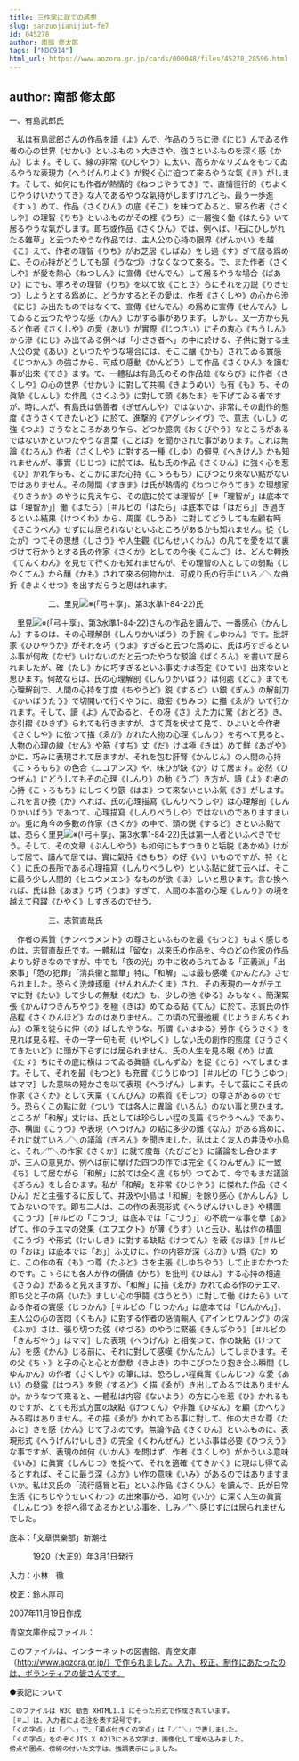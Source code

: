 ```yaml
---
title: 三作家に就ての感想
slug: sanzuojianijiut-fe7
id: 045278
author: 南部 修太郎
tags: ["NDC914"]
html_url: https://www.aozora.gr.jp/cards/000048/files/45278_28596.html
---
```


## author: 南部 修太郎

一、有島武郎氏



　私は有島武郎さんの作品を讀《よ》んで、作品のうちに滲《にじ》んでゐる作者の心の世界《せかい》といふものゝ大きさや、強さといふものを深く感《かん》じます。そして、線の非常《ひじやう》に太い、高らかなリズムをもつてゐるやうな表現力《へうげんりよく》が鋭く心に迫つて來るやうな氣《き》がします。そして、如何にも作者が熱情的《ねつじやうてき》で、直情徑行的《ちよくじやうけいかうてき》な人であるやうな氣持がしますけれども、最う一歩進《すゝ》めて、作品《さくひん》の底《そこ》を味つてゐると、寧ろ作者《さくしや》の理智《りち》といふものがその裡《うち》に一層強く働《はたら》いて居るやうな氣がします。即ち或作品《さくひん》では、例へば、「石にひしがれたる雜草」と云つたやうな作品では、主人公の心持の限界《げんかい》を越《こ》えて、作者の理智《りち》がお芝居《しばゐ》をし過《す》ぎて居る爲めに、その心持がどうしても頷《うなづ》けなくなつて來る。で、また作者《さくしや》が愛を熱心《ねつしん》に宣傳《せんでん》して居るやうな場合《ばあひ》にでも、寧ろその理智《りち》を以て故《ことさ》らにそれを力説《りきせつ》しようとする爲めに、どうかするとその愛は、作者《さくしや》の心から滲《にじ》み出たものではなくて、宣傳《せんでん》の爲めに宣傳《せんでん》してゐると云つたやうな感《かん》じがする事があります。しかし、又一方から見ると作者《さくしや》の愛《あい》が實際《じつさい》にその衷心《ちうしん》から滲《にじ》み出てゐる例へば「小さき者へ」の中に於ける、子供に對する主人公の愛《あい》といつたやうな場合には、そこに釀《かも》されてゐる實感《じつかん》の強さから、可成り感動《かんどう》して作品《さくひん》を讀む事が出來《でき》ます。で、一體私は有島氏のその作品竝《ならび》に作者《さくしや》の心の世界《せかい》に對して共鳴《きようめい》も有《も》ち、その眞摯《しんし》な作風《さくふう》に對して頭《あたま》を下げてゐる者ですが、時に人が、有島氏は僞善者《ぎぜんしや》ではないか、非常にその創作的態度《さうさくてきたいど》に於て、進撃的《アグレシイヴ》で、意志《いし》の強《つよ》さうなところがあり乍ら、どつか臆病《おくびやう》なところがあるではないかといつたやうな言葉《ことば》を聞かされた事があります。これは無論《むろん》作者《さくしや》に對する一種《しゆ》の僻見《へきけん》かも知れませんが、事實《じじつ》に於ては、私も氏の作品《さくひん》に強く心を惹《ひ》かれ乍らも、どこかにまだ心持《こゝろもち》にぴつたり來ない點がないではありません。その隙間《すきま》は氏が熱情的《ねつじやうてき》な理想家《りさうか》のやうに見え乍ら、その底に於ては理智が［＃「理智が」は底本では「理智か」］働《はたら》［＃ルビの「はたら」は底本では「はだら」］き過ぎるといふ結果《けつくわ》から、周圍《しうゐ》に對してどうしても左顧右眄《さこうべん》せずには居られないといふところがあるかも知れません。從《したが》つてその思想《しさう》や人生觀《じんせいくわん》の凡てを愛を以て裏づけて行かうとする氏の作家《さくか》としての今後《こんご》は、どんな轉換《てんくわん》を見せて行くかも知れませんが、その理智の人としての弱點《じやくてん》から釀《かも》されて來る何物かは、可成り氏の行手にいろ／＼な曲折《きよくせつ》を出すだらうと思はれます。



　　　　　二、里見![※(「弓＋享」、第3水準1-84-22)](https://www.aozora.gr.jp/cards/000048/files/../../../gaiji/1-84/1-84-22.png)氏



　里見![※(「弓＋享」、第3水準1-84-22)](https://www.aozora.gr.jp/cards/000048/files/../../../gaiji/1-84/1-84-22.png)さんの作品を讀んで、一番感心《かんしん》するのは、その心理解剖《しんりかいばう》の手腕《しゆわん》です。批評家《ひひやうか》がそれを巧《うま》すぎると云つた爲めに、氏は巧すぎるといふ事が何故《なぜ》いけないのだと云つたやうな駁論《ばくろん》を書いて居られましたが、確《たし》かに巧すぎるといふ事丈けは否定《ひてい》出來ないと思ひます。何故ならば、氏の心理解剖《しんりかいばう》は何處《どこ》までも心理解剖で、人間の心持を丁度《ちやうど》鋭《するど》い銀《ぎん》の解剖刀《かいばうたう》で切開いて行くやうに、緻密《ちみつ》に描《ゑが》いて行かれます。そして、讀《よ》んでゐると、その冴《さ》えた力に驚《おどろ》き、亦引摺《ひきず》られても行きますが、さて頁を伏せて見て、ひよいと今作者《さくしや》に依つて描《ゑが》かれた人物の心理《しんり》を考へて見ると、人物の心理の線《せん》や筋《すぢ》丈《だ》けは極《きは》めて鮮《あざや》かに、巧みに表現されて居ますが、それを包む肝腎《かんじん》の人間の心持《こゝろもち》の色合《ニユアンス》や、味ひが缺《か》けて居ます。必然《ひつぜん》にどうしてもその心理《しんり》の動《うご》き方が、讀《よ》む者の心持《こゝろもち》にしつくり篏《はま》つて來ないといふ氣《き》がします。これを言ひ換《か》へれば、氏の心理描寫《しんりべうしや》は心理解剖《しんりかいばう》であつて、心理描寫《しんりべうしや》ではないのでありますまいか。兎に角今の多數の作家《さくか》の中で、頭の鋭《するど》さといふ點では、恐らく里見![※(「弓＋享」、第3水準1-84-22)](https://www.aozora.gr.jp/cards/000048/files/../../../gaiji/1-84/1-84-22.png)氏は第一人者といふべきでせう。そして、その文章《ぶんしやう》も如何にもすつきりと垢脱《あかぬ》けがして居て、讀んで居ては、實に氣持《きもち》の好《い》いものですが、特《とく》に氏の長所である心理描寫《しんりべうしや》といふ點に就て云へば、そこに最う少し人間的《ヒユウメエン》なものが欲《ほ》しいと思ひます。言ひ換へれば、氏は餘《あま》り巧《うま》すぎて、人間の本當の心理《しんり》の境を越えて飛躍《ひやく》しすぎるのでせう。



　　　　　三、志賀直哉氏



　作者の素質《テンペラメント》の尊さといふものを最《もつと》もよく感じるのは、志賀直哉氏です。一體私は「留女」以來氏の作品を、今のどの作家の作品よりも好きなのですが、中でも「夜の光」の中に收められてゐる「正義派」「出來事」「范の犯罪」「清兵衞と瓢箪」特に「和解」には最も感嘆《かんたん》させられました。恐らく洗煉琢磨《せんれんたくま》され、その表現の一々がテエマに對《たい》して少しの無駄《むだ》も、少しの弛《ゆる》みもなく、簡潔緊張《かんけつきんちやう》を極《きは》めてゐる點《てん》に於て、志賀氏の作品程《さくひんほど》なのはありません。この頃の冗漫弛緩《じようまんちくわん》の筆を徒らに伸《の》ばしたやうな、所謂《いはゆる》勞作《らうさく》を見れば見る程、その一字一句も苟《いやしく》しない氏の創作的態度《さうさくてきたいど》に頭が下らずには居られません。氏の人生を見る眼《め》は直《たゞ》ちにその底に横はつてゐる眞髓《しんずゐ》を捉《とら》へてしまひます。そして、それを最《もつと》も充實《じうじゆつ》［＃ルビの「じうじゆつ」はママ］した意味の短かさを以て表現《へうげん》します。そして茲にこそ氏の作家《さくか》として天稟《てんびん》の素質《そしつ》の尊さがあるのでせう。恐らくこの點に就《つい》ては各人に異論《いろん》のない事と思ひます。ところが「和解」丈けは、氏としては珍らしい程の長篇《ちやうへん》であり、亦、構圖《こうづ》や表現《へうげん》の點に多少の難《なん》がある爲めに、それに就ていろ／＼の議論《ぎろん》を聞きました。私はよく友人の井汲や小島と、それ／″＼の作家《さくか》に就て度毎《たびごと》に議論をし合ひますが、三人の意見が、例へば前に擧げた四つの作では完全《くわんぜん》に一致《ち》して居ながら「和解」に於ては全く違《ちが》つてゐて、今でもまだ議論《ぎろん》をし合ひます。私が「和解」を非常《ひじやう》に傑れた作品《さくひん》だと主張するに反して、井汲や小島は「和解」を餘り感心《かんしん》してゐないのです。即ち二人は、この作の表現形式《へうげんけいしき》や構圖《こうづ》［＃ルビの「こうづ」は底本では「こづう」］の不統一な事を擧《あ》げて、作のテエマの效果《エフエクト》が薄《うす》いと云ひ、私は作の構圖《こうづ》や形式《けいしき》に對する缺點《けつてん》を蔽《おほ》［＃ルビの「おほ」は底本では「お」］ふ丈けに、作の内容が深《ふか》い爲《た》めに、この作の有《も》つ尊《たふと》さを主張《しゆちやう》して止まなかつたのです。こゝらにも各人が作の價値《かち》を批判《ひはん》する心持の相違《さうゐ》があると見えますが、「和解」に描《ゑが》かれてゐる作のテエマ、即ち父と子の痛《いた》ましい心の爭鬪《さうとう》に對して働《はたら》いてゐる作者の實感《じつかん》［＃ルビの「じつかん」は底本では「じんかん」］、主人公の心の苦悶《くもん》に對する作者の感情輸入《アインヒウルング》の深《ふか》さは、張り切つた弦《ゆづる》のやうに緊張《きんぢやう》［＃ルビの「きんぢやう」はママ］した表現《へうげん》と相俟つて、作の缺點《けつてん》を感《かん》じる前に、それに對して感嘆《かんたん》してしまひます。その父《ちゝ》と子の心と心とが歔欷《きよき》の中にぴつたり抱き合ふ瞬間《しゆんかん》の作者《さくしや》の筆には、恐ろしい程眞實《しんじつ》な愛《あい》の發露《はつろ》を鋭《するど》く描《ゑが》き出してゐるではありませんか。かうなつて來ると、一體私は内容《ないよう》の方に心を惹《ひ》かれるものですが、とても形式方面の缺點《けつてん》や非難《ひなん》を顧《かへり》みる暇はありません。その描《ゑが》かれてゐる事に對して、作の大きな尊《たふと》さを感《かん》じて了ふのです。無論作品《さくひん》といふものに、表現形式《へうげんけいしき》の完全《くわんぜん》といふ事は必要《ひつえう》な事ですが、表現の如何《いかん》を問はず、作者《さくしや》がかういふ意味《いみ》に眞實《しんじつ》を捉へて、それを適確《てきかく》に現はし得てゐるとすれば、そこに最う深《ふか》い作の意味《いみ》があるのではありますまいか。私は又氏の「流行感冒と石」といふ作品《さくひん》を讀んで、氏が日常生活《にちじやうせいくわつ》の出來事から、如何《いか》に深く人生の眞實《しんじつ》を捉へ得てゐるかといふ事を、しみ／″＼感じずには居られませんでした。













底本：「文章倶樂部」新潮社


　　　1920（大正9）年3月1日発行

入力：小林　徹

校正：鈴木厚司

2007年11月19日作成

青空文庫作成ファイル：

このファイルは、インターネットの図書館、青空文庫（http://www.aozora.gr.jp/）で作られました。入力、校正、制作にあたったのは、ボランティアの皆さんです。











●表記について


	このファイルは W3C 勧告 XHTML1.1 にそった形式で作成されています。
	［＃…］は、入力者による注を表す記号です。
	「くの字点」は「／＼」で、「濁点付きくの字点」は「／″＼」で表しました。
	「くの字点」をのぞくJIS X 0213にある文字は、画像化して埋め込みました。
	傍点や圏点、傍線の付いた文字は、強調表示にしました。